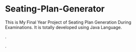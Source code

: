 # Seating-Plan-Generator

This is My Final Year Project of Seating Plan Generation During Examinations. It is totally developed using Java Language.












.














































































































































































































.






































